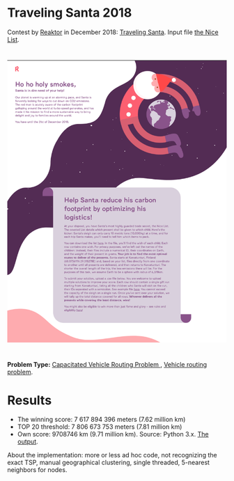 # Traveling Santa 2018
Contest by [Reaktor](http://www.reaktor.com) in December 2018: [Traveling Santa](https://traveling-santa.reaktor.com).
Input file [the Nice List](./nicelist.txt).
#
![The Task](./reaktor-santa-task.png) 
#
**Problem Type:** [Capacitated Vehicle Routing Problem ](https://developers.google.com/optimization/routing/cvrp), [Vehicle routing problem](https://en.wikipedia.org/wiki/Vehicle_routing_problem).
# Results
* The winning score: 7 617 894 396 meters (7.62 million km)
* TOP 20 threshold: 7 806 673 753 meters  (7.81 million km)
* Own score: 9708746 km (9.71 million km). Source: Python 3.x.  [The output](./output.txt).

About the implementation: more or less ad hoc code, not recognizing the exact TSP, manual geographical clustering, single threaded,  5-nearest neighbors for nodes.
